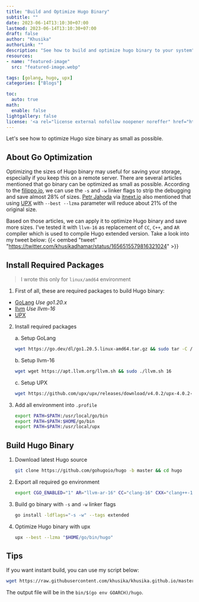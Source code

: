 ```yaml
---
title: "Build and Optimize Hugo Binary"
subtitle: ""
date: 2023-06-14T13:10:30+07:00
lastmod: 2023-06-14T13:10:30+07:00
draft: false
author: "Khusika"
authorLink: ""
description: "See how to build and optimize hugo binary to your system"
resources:
- name: "featured-image"
  src: "featured-image.webp"

tags: [golang, hugo, upx]
categories: ["Blogs"]

toc:
  auto: true
math:
  enable: false
lightgallery: false
license: '<a rel="license external nofollow noopener noreffer" href="https://creativecommons.org/licenses/by-nc/4.0/" target="_blank">CC BY-NC 4.0</a>'
---
```

Let's see how to optimize Hugo size binary as small as possible.
<!--more-->

## About Go Optimization

Optimizing the sizes of Hugo binary may useful for saving your storage, especially if you keep this on a remote server. There are several articles mentioned that go binary can be optimized as small as possible. According to the [filippo.io](https://words.filippo.io/shrink-your-go-binaries-with-this-one-weird-trick/), we can use the `-s` and `-w` linker flags to strip the debugging and save almost 28% of sizes. [Petr Jahoda](https://petrjahoda.medium.com/) via [itnext.io](https://itnext.io/shrinking-go-executable-9e9c17b47a41) also mentioned that using [UPX](https://upx.github.io/) with `--best --lzma` parameter will reduce about 21% of the original size.

Based on those articles, we can apply it to optimize Hugo binary and save more sizes. I've tested it with `llvm-16` as replacement of `CC`, `C++`, and `AR` compiler which is used to compile Hugo extended version. Take a look into my tweet below:
{{< oembed "tweet" "https://twitter.com/khusikadhamar/status/1656515579816321024" >}}

## Install Required Packages

> I wrote this only for `linux/amd64` environment

1. First of all, these are required packages to build Hugo binary:
 - [GoLang](https://go.dev/dl/) _Use go1.20.x_
 - [llvm](https://apt.llvm.org/) _Use llvm-16_
 - [UPX](https://upx.github.io/)

2. Install required packages

   a. Setup GoLang
   ```bash
   wget https://go.dev/dl/go1.20.5.linux-amd64.tar.gz && sudo tar -C /usr/local -xzf go1.20.5.linux-amd64.tar.gz
   ```

   b. Setup llvm-16
   ```bash
   wget wget https://apt.llvm.org/llvm.sh && sudo ./llvm.sh 16
   ```

   c. Setup UPX
   ```bash
   wget https://github.com/upx/upx/releases/download/v4.0.2/upx-4.0.2-amd64_linux.tar.xz && sudo tar -C /usr/local -xvf upx-4.0.2-amd64_linux.tar.xz && sudo mv /usr/local/upx-4.0.2-amd64_linux /usr/local/upx
   ```

3. Add all environment into `.profile`
   ```bash
   export PATH=$PATH:/usr/local/go/bin
   export PATH=$PATH:$HOME/go/bin
   export PATH=$PATH:/usr/local/upx
   ```

## Build Hugo Binary

1. Download latest Hugo source
   ```bash
   git clone https://github.com/gohugoio/hugo -b master && cd hugo
   ```

2. Export all required go environment
   ```bash
   export CGO_ENABLED="1" AR="llvm-ar-16" CC="clang-16" CXX="clang++-16"
   ```

3. Build go binary with `-s` and `-w` linker flags
   ```bash
   go install -ldflags="-s -w" --tags extended
   ```

4. Optimize Hugo binary with upx
   ```bash
   upx --best --lzma "$HOME/go/bin/hugo"
   ```

## Tips

If you want instant build, you can use my script below:
```bash
wget https://raw.githubusercontent.com/khusika/khusika.github.io/master/build && ./build
```
The output file will be in the `bin/$(go env GOARCH)/hugo`.